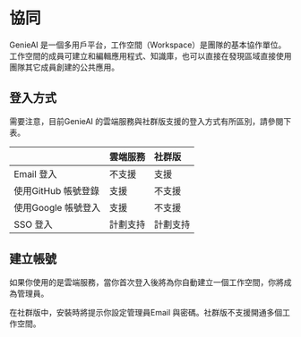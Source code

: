# 協同

GenieAI 是一個多用戶平台，工作空間（Workspace）是團隊的基本協作單位。工作空間的成員可建立和編輯應用程式、知識庫，也可以直接在發現區域直接使用團隊其它成員創建的公共應用。

## 登入方式

需要注意，目前GenieAI 的雲端服務與社群版支援的登入方式有所區別，請參閱下表。

|   |**雲端服務**|**社群版**|
|:--|:----------|:---------|
|Email 登入|不支援|支援|
|使用GitHub 帳號登錄|支援|不支援|
|使用Google 帳號登入|支援|不支援|
|SSO 登入|計劃支持|計劃支持|

## 建立帳號
如果你使用的是雲端服務，當你首次登入後將為你自動建立一個工作空間，你將成為管理員。

在社群版中，安裝時將提示你設定管理員Email 與密碼。社群版不支援開通多個工作空間。